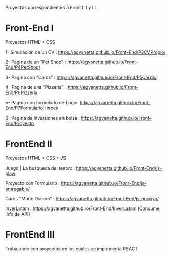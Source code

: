 Proyectos correspondientes a Front I II y III

# Front-End I
Proyectos HTML + CSS

1- Simulacion de un CV : https://agvanetta.github.io/Front-End/P3CVPropio/

2- Pagina de un "Pet Shop" : https://agvanetta.github.io/Front-End/P4PetShop/

3- Pagina con "Cards" :  https://agvanetta.github.io/Front-End/P5Cards/

4- Pagina de una "Pizzeria" : https://agvanetta.github.io/Front-End/P6Pizzeria

5- Pagina con formulario de Login: https://agvanetta.github.io/Front-End/P7FormularioHeroes

6- Pagina de Inversiones en bolsa :  https://agvanetta.github.io/Front-End/Proyecto

# FrontEnd II
Proyectos HTML + CSS + JS

Juego | La busqueda del tesoro : https://agvanetta.github.io/Front-End/js-play/

Proyecto con Formulario : https://agvanetta.github.io/Front-End/js-entregable/

Cards "Modo Oscuro" : https://agvanetta.github.io/Front-End/js-pocoyo/

InverLatam : https://agvanetta.github.io/Front-End/InverLatam (Consume info de API)

# FrontEnd III

Trabajando con proyectos en los cuales se implementa REACT
